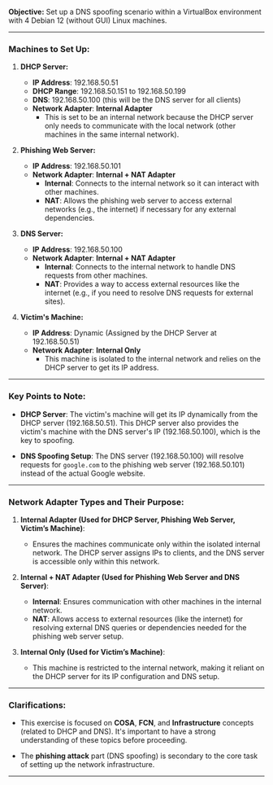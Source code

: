 **Objective:** Set up a DNS spoofing scenario within a VirtualBox environment with 4 Debian 12 (without GUI) Linux machines.

---

### **Machines to Set Up:**

1. **DHCP Server:**
    
    - **IP Address**: 192.168.50.51
    - **DHCP Range**: 192.168.50.151 to 192.168.50.199
    - **DNS**: 192.168.50.100 (this will be the DNS server for all clients)
    - **Network Adapter**: **Internal Adapter**
        - This is set to be an internal network because the DHCP server only needs to communicate with the local network (other machines in the same internal network).
2. **Phishing Web Server:**
    
    - **IP Address**: 192.168.50.101
    - **Network Adapter**: **Internal + NAT Adapter**
        - **Internal**: Connects to the internal network so it can interact with other machines.
        - **NAT**: Allows the phishing web server to access external networks (e.g., the internet) if necessary for any external dependencies.
3. **DNS Server:**
    
    - **IP Address**: 192.168.50.100
    - **Network Adapter**: **Internal + NAT Adapter**
        - **Internal**: Connects to the internal network to handle DNS requests from other machines.
        - **NAT**: Provides a way to access external resources like the internet (e.g., if you need to resolve DNS requests for external sites).
4. **Victim's Machine:**
    
    - **IP Address**: Dynamic (Assigned by the DHCP Server at 192.168.50.51)
    - **Network Adapter**: **Internal Only**
        - This machine is isolated to the internal network and relies on the DHCP server to get its IP address.

---

### **Key Points to Note:**

- **DHCP Server**: The victim's machine will get its IP dynamically from the DHCP server (192.168.50.51). This DHCP server also provides the victim's machine with the DNS server's IP (192.168.50.100), which is the key to spoofing.
    
- **DNS Spoofing Setup**: The DNS server (192.168.50.100) will resolve requests for `google.com` to the phishing web server (192.168.50.101) instead of the actual Google website.
    

---

### **Network Adapter Types and Their Purpose:**

1. **Internal Adapter (Used for DHCP Server, Phishing Web Server, Victim’s Machine)**:
    
    - Ensures the machines communicate only within the isolated internal network. The DHCP server assigns IPs to clients, and the DNS server is accessible only within this network.
2. **Internal + NAT Adapter (Used for Phishing Web Server and DNS Server)**:
    
    - **Internal**: Ensures communication with other machines in the internal network.
    - **NAT**: Allows access to external resources (like the internet) for resolving external DNS queries or dependencies needed for the phishing web server setup.
3. **Internal Only (Used for Victim’s Machine)**:
    
    - This machine is restricted to the internal network, making it reliant on the DHCP server for its IP configuration and DNS setup.

---

### **Clarifications:**

- This exercise is focused on **COSA**, **FCN**, and **Infrastructure** concepts (related to DHCP and DNS). It's important to have a strong understanding of these topics before proceeding.
    
- The **phishing attack** part (DNS spoofing) is secondary to the core task of setting up the network infrastructure.
    

---
